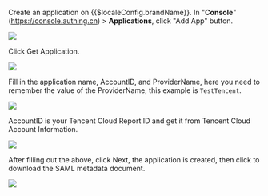 <IntegrationDetailCard :title="`Create an application in ${$localeConfig.brandName}`">

Create an application on {{$localeConfig.brandName}}. In "**Console**"(https://console.authing.cn) > **Applications**, click "Add App" button.

![](~@imagesZhCn/integration/tencent-cloud/1-1.v2.png)

Click Get Application.

![](~@imagesZhCn/integration/tencent-cloud/1-2.v2.png)

Fill in the application name, AccountID, and ProviderName, here you need to remember the value of the ProviderName, this example is `TestTencent`.

![](~@imagesZhCn/integration/tencent-cloud/1-3.v2.png)

AccountID is your Tencent Cloud Report ID and get it from Tencent Cloud Account Information.

![](~@imagesZhCn/integration/tencent-cloud/1-4.v2.png)

After filling out the above, click Next, the application is created, then click to download the SAML metadata document.

![](~@imagesZhCn/integration/tencent-cloud/1-5.v2.png)

</IntegrationDetailCard>

